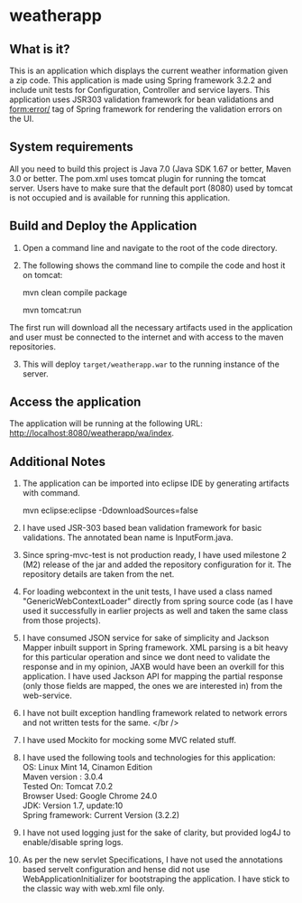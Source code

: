 weatherapp
========================

What is it?
-----------

This is an application which displays the current weather information given a zip code. This application is made using Spring framework 3.2.2 and include unit tests for Configuration, Controller and service layers. This application uses JSR303 validation framework for bean validations and <form:error/> tag of Spring framework for rendering the validation errors on the UI.

System requirements
-------------------

All you need to build this project is Java 7.0 (Java SDK 1.67 or better, Maven 3.0 or better. The pom.xml uses tomcat plugin for running the tomcat server. Users have to make sure that the default port (8080) used by tomcat is not occupied and is available for running this application.


Build and Deploy the Application
-------------------------

1. Open a command line and navigate to the root of the code directory.
2. The following shows the command line to compile the code and host it on tomcat:

	mvn clean compile package

	mvn tomcat:run

The first run will download all the necessary artifacts used in the application and user must be connected to the internet and with access to the maven repositories.

3. This will deploy `target/weatherapp.war` to the running instance of the server.


Access the application 
---------------------
 
The application will be running at the following URL: <http://localhost:8080/weatherapp/wa/index>.


Additional Notes
----------------
1) The application can be imported into eclipse IDE by generating artifacts with command.<br />

	mvn eclipse:eclipse -DdownloadSources=false

2) I have used JSR-303 based bean validation framework for basic validations. The annotated bean name is InputForm.java.<br />
3) Since spring-mvc-test is not production ready, I have used milestone 2 (M2) release of the jar and added the repository configuration for it. The repository details are taken from the net.<br />
4) For loading webcontext in the unit tests, I have used a class named "GenericWebContextLoader" directly from spring source code (as I have used it successfully in earlier projects as well and taken the same class from those projects).<br />
5) I have consumed JSON service for sake of simplicity and Jackson Mapper inbuilt support in Spring framework. XML parsing is a bit heavy for this particular operation and since we dont need to validate the response and in my opinion, JAXB would have been an overkill for this application. I have used Jackson API for mapping the partial response (only those fields are mapped, the ones we are interested in) from the web-service.<br />
6) I have not built exception handling framework related to network errors and not written tests for the same. </br />
7) I have used Mockito for mocking some MVC related stuff.
8) I have used the following tools and technologies for this application:<br />
	OS: Linux Mint 14, Cinamon Edition<br />
	Maven version : 3.0.4<br />
	Tested On: Tomcat 7.0.2<br />
	Browser Used: Google Chrome 24.0<br />
	JDK: Version 1.7, update:10<br />
	Spring framework: Current Version (3.2.2)<br />
9) I have not used logging just for the sake of clarity, but provided log4J to enable/disable spring logs. <br />
10) As per the new servlet Specifications, I have not used the annotations based servelt configuration and hense did not use WebApplicationInitializer for bootstraping the application. I have stick to the classic way with web.xml file only.
